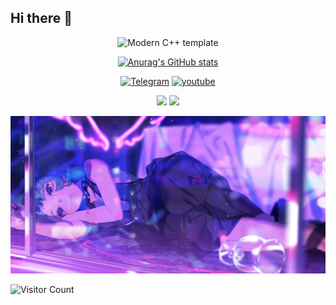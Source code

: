 ## Hi there 👋

<div id="title" align=center>

![Modern C++ template][github-sub-title:img]

[![Anurag's GitHub stats](https://github-readme-stats.vercel.app/api?username=yuzi-ljb&show_icons=true&theme=tokyonight)](https://b23.tv/iEJTnPp)

[![Telegram](https://img.shields.io/badge/Telegram-yuziyuzi-blue)](https://t.me/yuzi_ljb)
[![youtube](https://img.shields.io/badge/video-YouTube-red)]((https://www.youtube.com/@yuziyu-zs4xe))


![](https://img.shields.io/badge/性格-内向-pink) 
![](https://img.shields.io/badge/爱好-二次元-red)

</div>

![图片](image/YUZI.jpg)

![Visitor Count](https://profile-counter.glitch.me/yuzi-ljb/count.svg)

[github-sub-title:img]: https://readme-typing-svg.herokuapp.com?font=Segoe+Script&center=true&lines=yizi-ljb.
